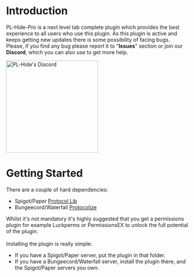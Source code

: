# Introduction
PL-Hide-Pro is a next level tab complete plugin which provides the best experience to all users who use this plugin. As this plugin is active and keeps getting new updates there is some possibility of facing bugs.<br/>Please, if you find any bug please report it to "**Issues**" section or join our **Discord**, which you can also use to get more help.

<a href="https://discord.gg/N5GwQpU" target="__blank" >
<img alt="PL-Hide's Discord" src="https://camo.githubusercontent.com/63ae7f06796745801c27f3f9d3d0b00042d7066b/68747470733a2f2f646973636f72646170702e636f6d2f6173736574732f65343932333539346536393461323135343261343839343731656366666135302e7376673f73616e6974697a653d74727565" width=250">
</a>

# Getting Started
There are a couple of hard dependencies:
* Spigot/Paper [Protocol Lib](https://www.spigotmc.org/resources/1997/)
* Bungeecord/Waterfall [Protocolize](https://www.spigotmc.org/resources/63778/)

Whilst it's not mandatory it's highly suggested that you get a permissions plugin for example Luckperms or PermissionsEX to unlock the full potential of the plugin.<br/><br/>Installing the plugin is really simple:
* If you have a Spigot/Paper server, put the plugin in that folder.
* If you have a Bungeecord/Waterfall server, install the plugin there, and the Spigot/Paper servers you own.<br/>